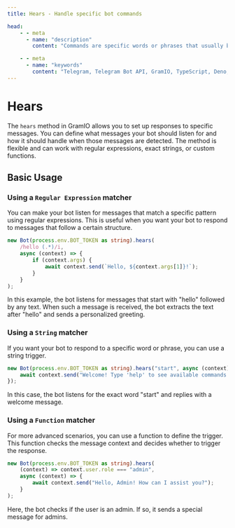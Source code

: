 ```yaml
---
title: Hears - Handle specific bot commands

head:
    - - meta
      - name: "description"
        content: "Commands are specific words or phrases that usually begin with a `/` and are used to trigger actions or responses from the bot."

    - - meta
      - name: "keywords"
        content: "Telegram, Telegram Bot API, GramIO, TypeScript, Deno, Bun, Node.JS, Nodejs, api, command, /start"
---
```


<!-- ChatGPT helps -->

# Hears

The `hears` method in GramIO allows you to set up responses to specific messages. You can define what messages your bot should listen for and how it should handle when those messages are detected. The method is flexible and can work with regular expressions, exact strings, or custom functions.

## Basic Usage

### Using a `Regular Expression` matcher

You can make your bot listen for messages that match a specific pattern using regular expressions. This is useful when you want your bot to respond to messages that follow a certain structure.

```ts
new Bot(process.env.BOT_TOKEN as string).hears(
    /hello (.*)/i,
    async (context) => {
        if (context.args) {
            await context.send(`Hello, ${context.args[1]}!`);
        }
    }
);
```

In this example, the bot listens for messages that start with "hello" followed by any text. When such a message is received, the bot extracts the text after "hello" and sends a personalized greeting.

### Using a `String` matcher

If you want your bot to respond to a specific word or phrase, you can use a string trigger.

```ts
new Bot(process.env.BOT_TOKEN as string).hears("start", async (context) => {
    await context.send("Welcome! Type 'help' to see available commands.");
});
```

In this case, the bot listens for the exact word "start" and replies with a welcome message.

### Using a `Function` matcher

For more advanced scenarios, you can use a function to define the trigger. This function checks the message context and decides whether to trigger the response.

```ts
new Bot(process.env.BOT_TOKEN as string).hears(
    (context) => context.user.role === "admin",
    async (context) => {
        await context.send("Hello, Admin! How can I assist you?");
    }
);
```

Here, the bot checks if the user is an admin. If so, it sends a special message for admins.

<!-- ## How `hears` Works

1. **String Trigger:** The bot compares the incoming message with the given string. If they match exactly, the bot runs the handler function.
2. **Regular Expression Trigger:** The bot checks if the message matches the regular expression. If it does, the handler function runs, and the matching parts of the message are passed to `context.args`.
3. **Function Trigger:** The bot runs the custom function you provide. If this function returns `true`, the handler function runs.

## Conclusion

The `hears` method is essential for creating bots that can listen for and respond to specific user inputs. Whether you're handling simple commands or complex interactions, `hears` makes it easy to define how your bot should react to different types of messages.

This method gives you the tools you need to create interactive and user-friendly bots in GramIO. -->
